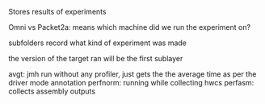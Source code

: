 Stores results of experiments

Omni vs Packet2a: means which machine did we run the experiment on?

subfolders record what kind of experiment was made

the version of the target ran will be the first sublayer

avgt: jmh run without any profiler, just gets the the average time as per the driver mode annotation
perfnorm: running while collecting hwcs
perfasm: collects assembly outputs
